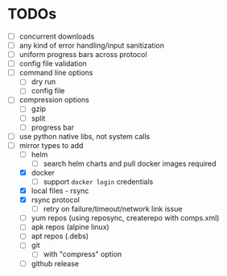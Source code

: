 # TODOs
- [ ] concurrent downloads
- [ ] any kind of error handling/input sanitization
- [ ] uniform progress bars across protocol
- [ ] config file validation
- [ ] command line options
  - [ ] dry run
  - [ ] config file
- [ ] compression options
  - [ ] gzip
  - [ ] split
  - [ ] progress bar
- [ ] use python native libs, not system calls
- [ ] mirror types to add
  - [ ] helm
    - [ ] search helm charts and pull docker images required
  - [x] docker
    - [ ] support `docker login` credentials
  - [x] local files - rsync
  - [x] rsync protocol
    - [ ] retry on failure/timeout/network link issue
  - [ ] yum repos (using reposync, createrepo with comps.xml)
  - [ ] apk repos (alpine linux)
  - [ ] apt repos (.debs)
  - [ ] git
    - [ ] with "compress" option
  - [ ] github release